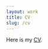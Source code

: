 ```yaml
---
layout: work
title: CV
slug: /cv
---
```


Here is my [CV](https://drive.google.com/file/d/1OOqtLokRYuhYs_zbiVDN-T96MHad4Clu/view?usp=drive_link).
<object data="Yifei_Liu_CV_2025_Sep.pdf" width="1000" height="1000" type='application/pdf'/>
